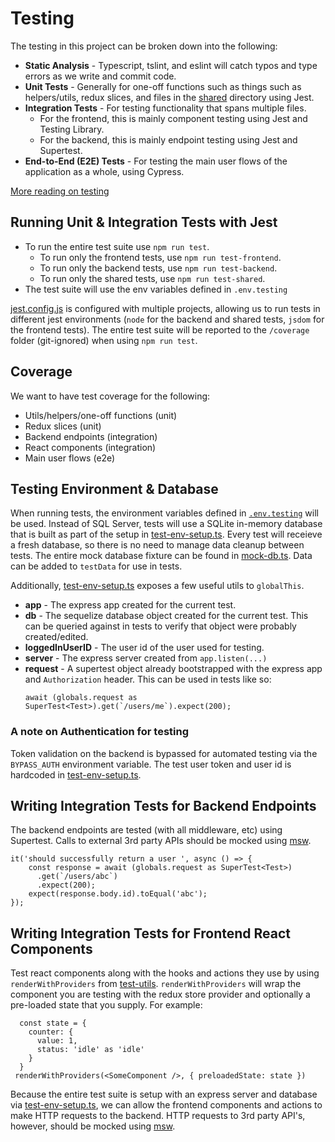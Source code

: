 # Testing

The testing in this project can be broken down into the following:

* **Static Analysis** - Typescript, tslint, and eslint will catch typos and type errors as we write and commit code.
* **Unit Tests** - Generally for one-off functions such as things such as helpers/utils, redux slices, and files in the [shared](src/shared) directory using Jest.
* **Integration Tests** - For testing functionality that spans multiple files. 
  * For the frontend, this is mainly component testing using Jest and Testing Library.
  * For the backend, this is mainly endpoint testing using Jest and Supertest.
* **End-to-End (E2E) Tests** - For testing the main user flows of the application as a whole, using Cypress.

[More reading on testing](https://kentcdodds.com/blog/static-vs-unit-vs-integration-vs-e2e-tests)

## Running Unit & Integration Tests with Jest

* To run the entire test suite use `npm run test`.
    * To run only the frontend tests, use `npm run test-frontend`.
    * To run only the backend tests, use `npm run test-backend`.
    * To run only the shared tests, use `npm run test-shared`.
* The test suite will use the env variables defined in `.env.testing`
    
[jest.config.js](jest.config.js) is configured with multiple projects, allowing us to run tests in different jest environments (`node` for the backend and shared tests, `jsdom` for the frontend tests). The entire test suite will be reported to the `/coverage` folder (git-ignored) when using `npm run test`.

## Coverage
We want to have test coverage for the following:
* Utils/helpers/one-off functions (unit)
* Redux slices (unit)
* Backend endpoints (integration)
* React components (integration)
* Main user flows (e2e)

## Testing Environment & Database
When running tests, the environment variables defined in [`.env.testing`](../.env.testing) will be used. Instead of SQL Server, tests will use a SQLite in-memory database that is built as part of the setup in [test-env-setup.ts](../testing-test-env-setup.backend.ts). Every test will receieve a fresh database, so there is no need to manage data cleanup between tests. The entire mock database fixture can be found in [mock-db.ts](../testing/mocks/mock-db.ts). Data can be added to `testData` for use in tests.

Additionally, [test-env-setup.ts](../testing-test-env-setup.backend.ts) exposes a few useful utils to `globalThis`.
* **app** - The express app created for the current test.
* **db** - The sequelize database object created for the current test. This can be queried against in tests to verify that object were probably created/edited.
* **loggedInUserID** - The user id of the user used for testing.
* **server** - The express server created from ```app.listen(...)```
* **request** - A supertest object already bootstrapped with the express app and `Authorization` header. This can be used in tests like so:
   ```
   await (globals.request as SuperTest<Test>).get(`/users/me`).expect(200);
### A note on Authentication for testing
Token validation on the backend is bypassed for automated testing via the `BYPASS_AUTH` environment variable. The test user token and user id is hardcoded in [test-env-setup.ts](../testing-test-env-setup.backend.ts).
## Writing Integration Tests for Backend Endpoints
The backend endpoints are tested (with all middleware, etc) using Supertest. Calls to external 3rd party APIs should be mocked using [msw](https://www.npmjs.com/package/msw).
```
it('should successfully return a user ', async () => {
    const response = await (globals.request as SuperTest<Test>)
      .get(`/users/abc`)
      .expect(200);
    expect(response.body.id).toEqual('abc');
});
```
## Writing Integration Tests for Frontend React Components
Test react components along with the hooks and actions they use by using `renderWithProviders` from [test-utils](../src/frontend/utils/test-utils.tsx). `renderWithProviders` will wrap the component you are testing with the redux store provider and optionally a pre-loaded state that you supply. For example:
```
  const state = {
    counter: {
      value: 1,
      status: 'idle' as 'idle'
    }
  }
 renderWithProviders(<SomeComponent />, { preloadedState: state })
```
Because the entire test suite is setup with an express server and database via [test-env-setup.ts](../testing-test-env-setup.backend.ts), we can allow the frontend components and actions to make HTTP requests to the backend. HTTP requests to 3rd party API's, however, should be mocked using [msw](https://www.npmjs.com/package/msw).